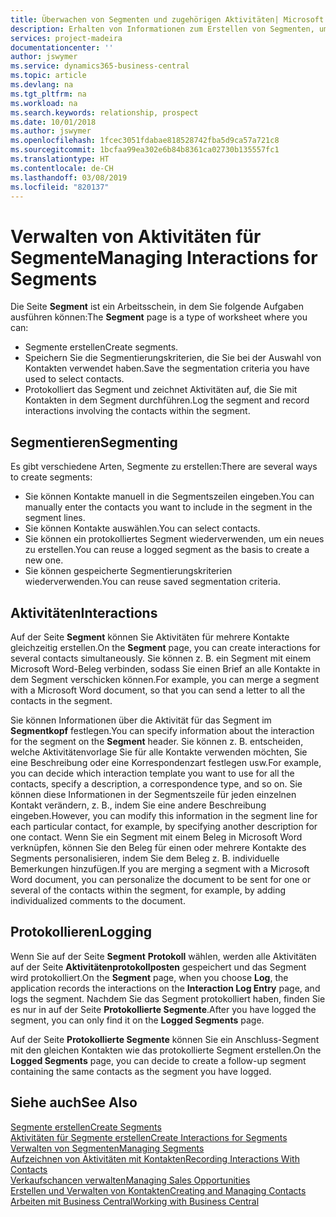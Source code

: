 ```yaml
---
title: Überwachen von Segmenten und zugehörigen Aktivitäten| Microsoft Docs
description: Erhalten von Informationen zum Erstellen von Segmenten, um Kontaktgruppen zu definieren und Festlegen von Aktivitäten für Segmente.
services: project-madeira
documentationcenter: ''
author: jswymer
ms.service: dynamics365-business-central
ms.topic: article
ms.devlang: na
ms.tgt_pltfrm: na
ms.workload: na
ms.search.keywords: relationship, prospect
ms.date: 10/01/2018
ms.author: jswymer
ms.openlocfilehash: 1fcec3051fdabae818528742fba5d9ca57a721c8
ms.sourcegitcommit: 1bcfaa99ea302e6b84b8361ca02730b135557fc1
ms.translationtype: HT
ms.contentlocale: de-CH
ms.lasthandoff: 03/08/2019
ms.locfileid: "820137"
---
```

# <a name="managing-interactions-for-segments"></a><span data-ttu-id="db906-103">Verwalten von Aktivitäten für Segmente</span><span class="sxs-lookup"><span data-stu-id="db906-103">Managing Interactions for Segments</span></span>
<span data-ttu-id="db906-104">Die Seite **Segment** ist ein Arbeitsschein, in dem Sie folgende Aufgaben ausführen können:</span><span class="sxs-lookup"><span data-stu-id="db906-104">The **Segment** page is a type of worksheet where you can:</span></span>

* <span data-ttu-id="db906-105">Segmente erstellen</span><span class="sxs-lookup"><span data-stu-id="db906-105">Create segments.</span></span>
* <span data-ttu-id="db906-106">Speichern Sie die Segmentierungskriterien, die Sie bei der Auswahl von Kontakten verwendet haben.</span><span class="sxs-lookup"><span data-stu-id="db906-106">Save the segmentation criteria you have used to select contacts.</span></span>
* <span data-ttu-id="db906-107">Protokolliert das Segment und zeichnet Aktivitäten auf, die Sie mit Kontakten in dem Segment durchführen.</span><span class="sxs-lookup"><span data-stu-id="db906-107">Log the segment and record interactions involving the contacts within the segment.</span></span>

## <a name="segmenting"></a><span data-ttu-id="db906-108">Segmentieren</span><span class="sxs-lookup"><span data-stu-id="db906-108">Segmenting</span></span>
<span data-ttu-id="db906-109">Es gibt verschiedene Arten, Segmente zu erstellen:</span><span class="sxs-lookup"><span data-stu-id="db906-109">There are several ways to create segments:</span></span>

* <span data-ttu-id="db906-110">Sie können Kontakte manuell in die Segmentszeilen eingeben.</span><span class="sxs-lookup"><span data-stu-id="db906-110">You can manually enter the contacts you want to include in the segment in the segment lines.</span></span>
* <span data-ttu-id="db906-111">Sie können Kontakte auswählen.</span><span class="sxs-lookup"><span data-stu-id="db906-111">You can select contacts.</span></span>
* <span data-ttu-id="db906-112">Sie können ein protokolliertes Segment wiederverwenden, um ein neues zu erstellen.</span><span class="sxs-lookup"><span data-stu-id="db906-112">You can reuse a logged segment as the basis to create a new one.</span></span>
* <span data-ttu-id="db906-113">Sie können gespeicherte Segmentierungskriterien wiederverwenden.</span><span class="sxs-lookup"><span data-stu-id="db906-113">You can reuse saved segmentation criteria.</span></span>

## <a name="interactions"></a><span data-ttu-id="db906-114">Aktivitäten</span><span class="sxs-lookup"><span data-stu-id="db906-114">Interactions</span></span>
<span data-ttu-id="db906-115">Auf der Seite **Segment** können Sie Aktivitäten für mehrere Kontakte gleichzeitig erstellen.</span><span class="sxs-lookup"><span data-stu-id="db906-115">On the **Segment** page, you can create interactions for several contacts simultaneously.</span></span> <span data-ttu-id="db906-116">Sie können z. B. ein Segment mit einem Microsoft Word-Beleg verbinden, sodass Sie einen Brief an alle Kontakte in dem Segment verschicken können.</span><span class="sxs-lookup"><span data-stu-id="db906-116">For example, you can merge a segment with a Microsoft Word document, so that you can send a letter to all the contacts in the segment.</span></span>

<span data-ttu-id="db906-117">Sie können Informationen über die Aktivität für das Segment im **Segmentkopf** festlegen.</span><span class="sxs-lookup"><span data-stu-id="db906-117">You can specify information about the interaction for the segment on the **Segment** header.</span></span> <span data-ttu-id="db906-118">Sie können z. B. entscheiden, welche Aktivitätenvorlage Sie für alle Kontakte verwenden möchten, Sie eine Beschreibung oder eine Korrespondenzart festlegen usw.</span><span class="sxs-lookup"><span data-stu-id="db906-118">For example, you can decide which interaction template you want to use for all the contacts, specify a description, a correspondence type, and so on.</span></span> <span data-ttu-id="db906-119">Sie können diese Informationen in der Segmentszeile für jeden einzelnen Kontakt verändern, z. B., indem Sie eine andere Beschreibung eingeben.</span><span class="sxs-lookup"><span data-stu-id="db906-119">However, you can modify this information in the segment line for each particular contact, for example, by specifying another description for one contact.</span></span> <span data-ttu-id="db906-120">Wenn Sie ein Segment mit einem Beleg in Microsoft Word verknüpfen, können Sie den Beleg für einen oder mehrere Kontakte des Segments personalisieren, indem Sie dem Beleg z. B. individuelle Bemerkungen hinzufügen.</span><span class="sxs-lookup"><span data-stu-id="db906-120">If you are merging a segment with a Microsoft Word document, you can personalize the document to be sent for one or several of the contacts within the segment, for example, by adding individualized comments to the document.</span></span>

## <a name="logging"></a><span data-ttu-id="db906-121">Protokollieren</span><span class="sxs-lookup"><span data-stu-id="db906-121">Logging</span></span>
<span data-ttu-id="db906-122">Wenn Sie auf der Seite **Segment** **Protokoll** wählen, werden alle Aktivitäten auf der Seite **Aktivitätenprotokollposten** gespeichert und das Segment wird protokolliert.</span><span class="sxs-lookup"><span data-stu-id="db906-122">On the **Segment** page, when you choose **Log**, the application records the interactions on the **Interaction Log Entry** page, and logs the segment.</span></span> <span data-ttu-id="db906-123">Nachdem Sie das Segment protokolliert haben, finden Sie es nur in auf der Seite **Protokollierte Segmente**.</span><span class="sxs-lookup"><span data-stu-id="db906-123">After you have logged the segment, you can only find it on the **Logged Segments** page.</span></span>

<span data-ttu-id="db906-124">Auf der Seite **Protokollierte Segmente** können Sie ein Anschluss-Segment mit den gleichen Kontakten wie das protokollierte Segment erstellen.</span><span class="sxs-lookup"><span data-stu-id="db906-124">On the **Logged Segments** page, you can decide to create a follow-up segment containing the same contacts as the segment you have logged.</span></span>

## <a name="see-also"></a><span data-ttu-id="db906-125">Siehe auch</span><span class="sxs-lookup"><span data-stu-id="db906-125">See Also</span></span>
[<span data-ttu-id="db906-126">Segmente erstellen</span><span class="sxs-lookup"><span data-stu-id="db906-126">Create Segments</span></span>](marketing-how-create-segment.md)  
[<span data-ttu-id="db906-127">Aktivitäten für Segmente erstellen</span><span class="sxs-lookup"><span data-stu-id="db906-127">Create Interactions for Segments</span></span>](marketing-how-create-interactions.md)  
[<span data-ttu-id="db906-128">Verwalten von Segmenten</span><span class="sxs-lookup"><span data-stu-id="db906-128">Managing Segments</span></span>](marketing-segments.md)  
[<span data-ttu-id="db906-129">Aufzeichnen von Aktivitäten mit Kontakten</span><span class="sxs-lookup"><span data-stu-id="db906-129">Recording Interactions With Contacts</span></span>](marketing-interactions.md)  
[<span data-ttu-id="db906-130">Verkaufschancen verwalten</span><span class="sxs-lookup"><span data-stu-id="db906-130">Managing Sales Opportunities</span></span>](marketing-manage-sales-opportunities.md)  
[<span data-ttu-id="db906-131">Erstellen und Verwalten von Kontakten</span><span class="sxs-lookup"><span data-stu-id="db906-131">Creating and Managing Contacts</span></span>](marketing-contacts.md)  
[<span data-ttu-id="db906-132">Arbeiten mit  Business Central</span><span class="sxs-lookup"><span data-stu-id="db906-132">Working with Business Central</span></span>](ui-work-product.md)
